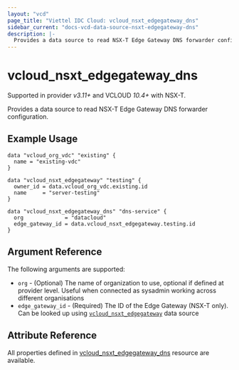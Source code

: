 ```yaml
---
layout: "vcd"
page_title: "Viettel IDC Cloud: vcloud_nsxt_edgegateway_dns"
sidebar_current: "docs-vcd-data-source-nsxt-edgegateway-dns"
description: |-
  Provides a data source to read NSX-T Edge Gateway DNS forwarder configuration.
---
```


# vcloud\_nsxt\_edgegateway\_dns

Supported in provider *v3.11+* and VCLOUD *10.4+* with NSX-T.

Provides a data source to read NSX-T Edge Gateway DNS forwarder configuration.

## Example Usage
```hcl
data "vcloud_org_vdc" "existing" {
  name = "existing-vdc"
}

data "vcloud_nsxt_edgegateway" "testing" {
  owner_id = data.vcloud_org_vdc.existing.id
  name     = "server-testing"
}

data "vcloud_nsxt_edgegateway_dns" "dns-service" {
  org             = "datacloud"
  edge_gateway_id = data.vcloud_nsxt_edgegateway.testing.id
}
```

## Argument Reference

The following arguments are supported:

* `org` - (Optional) The name of organization to use, optional if defined at 
  provider level. Useful when connected as sysadmin working across different organisations
* `edge_gateway_id` - (Required) The ID of the Edge Gateway (NSX-T only). 
  Can be looked up using [`vcloud_nsxt_edgegateway`](/providers/terraform-viettelidc/vcloud/latest/docs/data-sources/nsxt_edgegateway) data source

## Attribute Reference

All properties defined in [vcloud_nsxt_edgegateway_dns](/providers/terraform-viettelidc/vcloud/latest/docs/resources/nsxt_edgegateway_dns)
resource are available.

